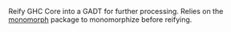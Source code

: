 Reify GHC Core into a GADT for further processing.
Relies on the [monomorph](https://github.com/conal/monomorph) package to monomorphize before reifying.
